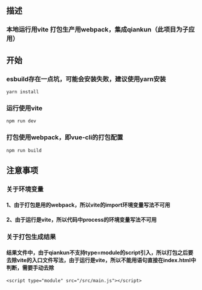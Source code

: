 ## 描述

### 本地运行用vite 打包生产用webpack，集成qiankun（此项目为子应用）

## 开始

### esbuild存在一点坑，可能会安装失败，建议使用yarn安装
```
yarn install
```

### 运行使用vite
```
npm run dev
```

### 打包使用webpack，即vue-cli的打包配置
```
npm run build
```

## 注意事项

### 关于环境变量
#### 1、由于打包是用的webpack，所以vite的import环境变量写法不可用
#### 2、由于运行是vite，所以代码中process的环境变量写法不可用

### 关于打包生成结果
#### 结果文件中，由于qiankun不支持type=module的script引入，所以打包之后要去除vite的入口文件写法，由于运行是vite，所以不能用语句直接在index.html中判断，需要手动去除
```
<script type="module" src="/src/main.js"></script>
```
